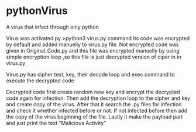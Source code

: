 # pythonVirus
A virus that infect through only python

Virus was activated py >python3 virus.py command
Its code was encrypted by default and added manuelly to virus.py file.
Not encrypted code was given in Original_Code.py and this file was encrypted manuelly 
by using simple encryption loop ,so this file is just decrypted version of ciper in in virus.py

Virus.py has cipher text, key, their decode loop and exec command to execute the decrypted code

Decrypted code first create random new key and encrypt the decrypted code again for infection.
Then add the decryption loop to the cipher and key and create copy of the virus.
After that it search the .py files for infection and check it whether infected before or not.
If not infected before then add the copy of the virus beginning of the file.
Lastly it make the payload part and just print the text "Malicious Activity" 

